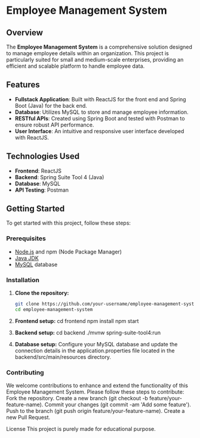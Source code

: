 # Employee Management System

## Overview

The **Employee Management System** is a comprehensive solution designed to manage employee details within an organization. This project is particularly suited for small and medium-scale enterprises, providing an efficient and scalable platform to handle employee data.

## Features

- **Fullstack Application**: Built with ReactJS for the front end and Spring Boot (Java) for the back end.
- **Database**: Utilizes MySQL to store and manage employee information.
- **RESTful APIs**: Created using Spring Boot and tested with Postman to ensure robust API performance.
- **User Interface**: An intuitive and responsive user interface developed with ReactJS.

## Technologies Used

- **Frontend**: ReactJS
- **Backend**: Spring Suite Tool 4 (Java)
- **Database**: MySQL
- **API Testing**: Postman

## Getting Started

To get started with this project, follow these steps:

### Prerequisites

- [Node.js](https://nodejs.org/) and npm (Node Package Manager)
- [Java JDK](https://www.oracle.com/java/technologies/javase-downloads.html)
- [MySQL](https://www.mysql.com/) database

### Installation

1. **Clone the repository:**
   ```bash
   git clone https://github.com/your-username/employee-management-system.git
   cd employee-management-system
   
2. **Frontend setup:**
cd frontend
npm install
npm start

3. **Backend setup:**
cd backend
./mvnw spring-suite-tool4:run

4. **Database setup:**
Configure your MySQL database and update the connection details in the application.properties file located in the backend/src/main/resources directory.

### Contributing
We welcome contributions to enhance and extend the functionality of this Employee Management System. Please follow these steps to contribute:
Fork the repository.
Create a new branch (git checkout -b feature/your-feature-name).
Commit your changes (git commit -am 'Add some feature').
Push to the branch (git push origin feature/your-feature-name).
Create a new Pull Request.

License
This project is purely made for educational purpose.
